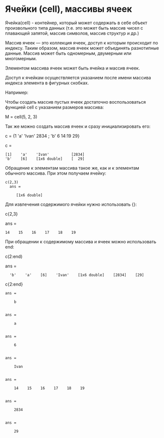 # Ячейки (cell), массивы ячеек

Ячейка(cell) - контейнер, который может содержать в себе объект произвольного типа данных
(т.е. это может быть массив чисел с плавающей запятой, массив символов, массив структур и др.) 

Массив ячеек — это коллекция ячеек, доступ к которым происходит по индексу. Таким образом, массив ячеек может объединять разнотипные данные. Массив может быть одномерным, двумерным или многомерным. 

Элементом массива ячеек может быть ячейка и массив ячеек.

Доступ к ячейкам осуществляется указанием после имени массива индекса элемента в фигурных скобках.

Например:

Чтобы создать массив пустых ячеек достаточно воспользоваться функцией cell с указанием размеров массива:

  M = cell(5, 2, 3)
  
Так же можно создать массив ячеек и сразу инициализировать его:

  с = {1 'a' 'Ivan' 2834 ; 'b' 6 14:19 29}
  
  c = 

    [1]    'a'    'Ivan'          [2834]
    'b'    [6]    [1x6 double]    [  29]
    
  Обращение к элементам массива такое же, как и к элементам обычного массива. При этом получаем ячейку:
   
    с(2,3)
      ans = 

         [1x6 double]
         
  Для извлечения содержимого ячейки нужно использовать {}:
  
  c{2,3}

  ans =

    14    15    16    17    18    19
    
  При обращении к содержимому массива и ячеек можно использовать end:
  
  c(2:end)

  ans = 

      'b'    'a'    [6]    'Ivan'    [1x6 double]    [2834]    [29]
      
      
  c{2:end}

    ans =

        b


    ans =

        a


    ans =

        6


    ans =

        Ivan


    ans =

        14    15    16    17    18    19


    ans =

        2834


    ans =

        29
  


